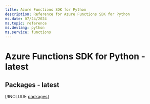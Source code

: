 ```yaml
---
title: Azure Functions SDK for Python
description: Reference for Azure Functions SDK for Python
ms.date: 07/24/2024
ms.topic: reference
ms.devlang: python
ms.service: functions
---
```

# Azure Functions SDK for Python - latest
## Packages - latest
[!INCLUDE [packages](functions-index.md)]
